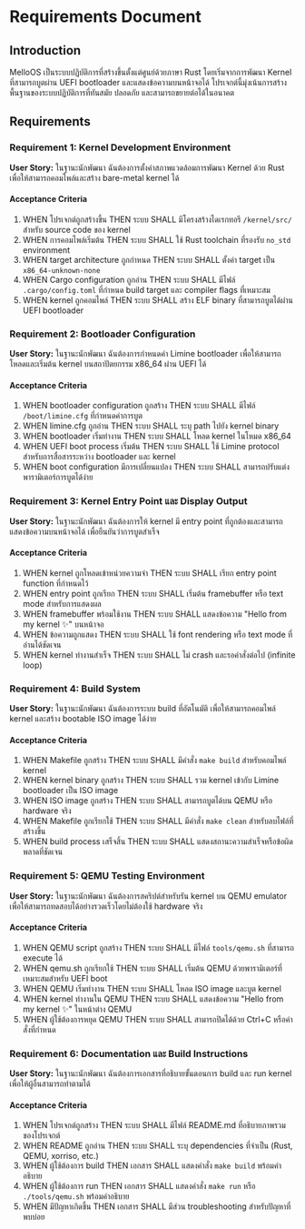 # Requirements Document

## Introduction

MelloOS เป็นระบบปฏิบัติการที่สร้างขึ้นตั้งแต่ศูนย์ด้วยภาษา Rust โดยเริ่มจากการพัฒนา Kernel ที่สามารถบูตผ่าน UEFI bootloader และแสดงข้อความบนหน้าจอได้ โปรเจกต์นี้มุ่งเน้นการสร้างพื้นฐานของระบบปฏิบัติการที่ทันสมัย ปลอดภัย และสามารถขยายต่อได้ในอนาคต

## Requirements

### Requirement 1: Kernel Development Environment

**User Story:** ในฐานะนักพัฒนา ฉันต้องการตั้งค่าสภาพแวดล้อมการพัฒนา Kernel ด้วย Rust เพื่อให้สามารถคอมไพล์และสร้าง bare-metal kernel ได้

#### Acceptance Criteria

1. WHEN โปรเจกต์ถูกสร้างขึ้น THEN ระบบ SHALL มีโครงสร้างไดเรกทอรี `/kernel/src/` สำหรับ source code ของ kernel
2. WHEN การคอมไพล์เริ่มต้น THEN ระบบ SHALL ใช้ Rust toolchain ที่รองรับ `no_std` environment
3. WHEN target architecture ถูกกำหนด THEN ระบบ SHALL ตั้งค่า target เป็น `x86_64-unknown-none`
4. WHEN Cargo configuration ถูกอ่าน THEN ระบบ SHALL มีไฟล์ `.cargo/config.toml` ที่กำหนด build target และ compiler flags ที่เหมาะสม
5. WHEN kernel ถูกคอมไพล์ THEN ระบบ SHALL สร้าง ELF binary ที่สามารถบูตได้ผ่าน UEFI bootloader

### Requirement 2: Bootloader Configuration

**User Story:** ในฐานะนักพัฒนา ฉันต้องการกำหนดค่า Limine bootloader เพื่อให้สามารถโหลดและเริ่มต้น kernel บนสถาปัตยกรรม x86_64 ผ่าน UEFI ได้

#### Acceptance Criteria

1. WHEN bootloader configuration ถูกสร้าง THEN ระบบ SHALL มีไฟล์ `/boot/limine.cfg` ที่กำหนดค่าการบูต
2. WHEN limine.cfg ถูกอ่าน THEN ระบบ SHALL ระบุ path ไปยัง kernel binary
3. WHEN bootloader เริ่มทำงาน THEN ระบบ SHALL โหลด kernel ในโหมด x86_64
4. WHEN UEFI boot process เริ่มต้น THEN ระบบ SHALL ใช้ Limine protocol สำหรับการสื่อสารระหว่าง bootloader และ kernel
5. WHEN boot configuration มีการเปลี่ยนแปลง THEN ระบบ SHALL สามารถปรับแต่งพารามิเตอร์การบูตได้ง่าย

### Requirement 3: Kernel Entry Point และ Display Output

**User Story:** ในฐานะนักพัฒนา ฉันต้องการให้ kernel มี entry point ที่ถูกต้องและสามารถแสดงข้อความบนหน้าจอได้ เพื่อยืนยันว่าการบูตสำเร็จ

#### Acceptance Criteria

1. WHEN kernel ถูกโหลดเข้าหน่วยความจำ THEN ระบบ SHALL เรียก entry point function ที่กำหนดไว้
2. WHEN entry point ถูกเรียก THEN ระบบ SHALL เริ่มต้น framebuffer หรือ text mode สำหรับการแสดงผล
3. WHEN framebuffer พร้อมใช้งาน THEN ระบบ SHALL แสดงข้อความ "Hello from my kernel ✨" บนหน้าจอ
4. WHEN ข้อความถูกแสดง THEN ระบบ SHALL ใช้ font rendering หรือ text mode ที่อ่านได้ชัดเจน
5. WHEN kernel ทำงานสำเร็จ THEN ระบบ SHALL ไม่ crash และรอคำสั่งต่อไป (infinite loop)

### Requirement 4: Build System

**User Story:** ในฐานะนักพัฒนา ฉันต้องการระบบ build ที่อัตโนมัติ เพื่อให้สามารถคอมไพล์ kernel และสร้าง bootable ISO image ได้ง่าย

#### Acceptance Criteria

1. WHEN Makefile ถูกสร้าง THEN ระบบ SHALL มีคำสั่ง `make build` สำหรับคอมไพล์ kernel
2. WHEN kernel binary ถูกสร้าง THEN ระบบ SHALL รวม kernel เข้ากับ Limine bootloader เป็น ISO image
3. WHEN ISO image ถูกสร้าง THEN ระบบ SHALL สามารถบูตได้บน QEMU หรือ hardware จริง
4. WHEN Makefile ถูกเรียกใช้ THEN ระบบ SHALL มีคำสั่ง `make clean` สำหรับลบไฟล์ที่สร้างขึ้น
5. WHEN build process เสร็จสิ้น THEN ระบบ SHALL แสดงสถานะความสำเร็จหรือข้อผิดพลาดที่ชัดเจน

### Requirement 5: QEMU Testing Environment

**User Story:** ในฐานะนักพัฒนา ฉันต้องการสคริปต์สำหรับรัน kernel บน QEMU emulator เพื่อให้สามารถทดสอบได้อย่างรวดเร็วโดยไม่ต้องใช้ hardware จริง

#### Acceptance Criteria

1. WHEN QEMU script ถูกสร้าง THEN ระบบ SHALL มีไฟล์ `tools/qemu.sh` ที่สามารถ execute ได้
2. WHEN qemu.sh ถูกเรียกใช้ THEN ระบบ SHALL เริ่มต้น QEMU ด้วยพารามิเตอร์ที่เหมาะสมสำหรับ UEFI boot
3. WHEN QEMU เริ่มทำงาน THEN ระบบ SHALL โหลด ISO image และบูต kernel
4. WHEN kernel ทำงานใน QEMU THEN ระบบ SHALL แสดงข้อความ "Hello from my kernel ✨" ในหน้าต่าง QEMU
5. WHEN ผู้ใช้ต้องการหยุด QEMU THEN ระบบ SHALL สามารถปิดได้ด้วย Ctrl+C หรือคำสั่งที่กำหนด

### Requirement 6: Documentation และ Build Instructions

**User Story:** ในฐานะนักพัฒนา ฉันต้องการเอกสารที่อธิบายขั้นตอนการ build และ run kernel เพื่อให้ผู้อื่นสามารถทำตามได้

#### Acceptance Criteria

1. WHEN โปรเจกต์ถูกสร้าง THEN ระบบ SHALL มีไฟล์ README.md ที่อธิบายภาพรวมของโปรเจกต์
2. WHEN README ถูกอ่าน THEN ระบบ SHALL ระบุ dependencies ที่จำเป็น (Rust, QEMU, xorriso, etc.)
3. WHEN ผู้ใช้ต้องการ build THEN เอกสาร SHALL แสดงคำสั่ง `make build` พร้อมคำอธิบาย
4. WHEN ผู้ใช้ต้องการ run THEN เอกสาร SHALL แสดงคำสั่ง `make run` หรือ `./tools/qemu.sh` พร้อมคำอธิบาย
5. WHEN มีปัญหาเกิดขึ้น THEN เอกสาร SHALL มีส่วน troubleshooting สำหรับปัญหาที่พบบ่อย
